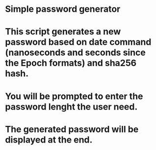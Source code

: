 # Simple password generator
# This script generates a new password based on date command (nanoseconds and seconds since the Epoch formats) and sha256 hash.
# You will be prompted to enter the password lenght the user need.
# The generated password will be displayed at the end.
